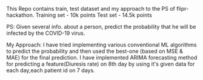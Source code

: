 This Repo contains train, test dataset and my approach to the PS of flipr-hackathon. Training set - 10k points Test set - 14.5k points

PS: Given several info. about a person, predict the probability that he will be infected by the COVID-19 virus.

My Approach: I have tried implementing various conventional ML algorithms  to predict the probability and then used the best-one (based on MSE & MAE) for the final prediction. I have implemented ARIMA forecasting method for predicting a feature(Diuresis rate) on 8th day by using it's given data for each day,each patient id on 7 days.
